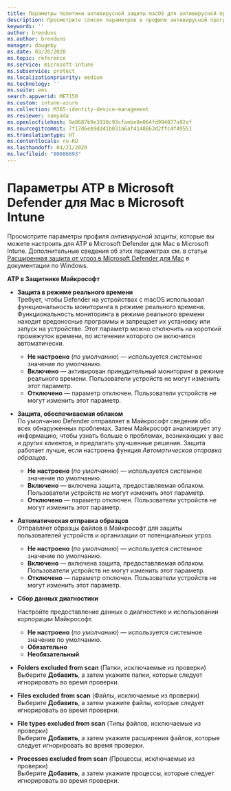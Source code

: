 ```yaml
---
title: Параметры политики антивирусной защиты macOS для антивирусной программы в Microsoft Defender для Intune | Документация Майкрософт
description: Просмотрите список параметров в профиле антивирусной программы в Microsoft Defender для macOS. Этот профиль является частью политики защиты от вирусов для обеспечения безопасности конечной точки для macOS в Microsoft Intune.
keywords: ''
author: brenduns
ms.author: brenduns
manager: dougeby
ms.date: 03/20/2020
ms.topic: reference
ms.service: microsoft-intune
ms.subservice: protect
ms.localizationpriority: medium
ms.technology: ''
ms.suite: ems
search.appverid: MET150
ms.custom: intune-azure
ms.collection: M365-identity-device-management
ms.reviewer: samyada
ms.openlocfilehash: 9a0687b9e3938c93cfaebe0e064fd994077a92af
ms.sourcegitcommit: 7f17d6eb9dd41b031a6af4148863d2ffc4f49551
ms.translationtype: HT
ms.contentlocale: ru-RU
ms.lasthandoff: 04/21/2020
ms.locfileid: "80086693"
---
```

# <a name="settings-for-microsoft-defender-atp-for-mac-in-microsoft-intune"></a>Параметры ATP в Microsoft Defender для Mac в Microsoft Intune

Просмотрите параметры профиля *антивирусной защиты*, которые вы можете настроить для ATP в Microsoft Defender для Mac в Microsoft Intune. Дополнительные сведения об этих параметрах см. в статье [Расширенная защита от угроз в Microsoft Defender для Mac](https://docs.microsoft.com/windows/security/threat-protection/microsoft-defender-atp/microsoft-defender-atp-mac) в документации по Windows.

**ATP в Защитнике Майкрософт**

- **Защита в режиме реального времени**  
  Требует, чтобы Defender на устройствах с macOS использовал функциональность мониторинга в режиме реального времени. Функциональность мониторинга в режиме реального времени находит вредоносные программы и запрещает их установку или запуск на устройстве. Этот параметр можно отключить на короткий промежуток времени, по истечении которого он включится автоматически.

  - **Не настроено** (*по умолчанию*) — используется системное значение по умолчанию.
  - **Включено** — активирован принудительный мониторинг в режиме реального времени. Пользователи устройств не могут изменить этот параметр.
  - **Отключено** — параметр отключен. Пользователи устройств не могут изменить этот параметр.

- **Защита, обеспечиваемая облаком**  
  По умолчанию Defender отправляет в Майкрософт сведения обо всех обнаруженных проблемах. Затем Майкрософт анализирует эту информацию, чтобы узнать больше о проблемах, возникающих у вас и других клиентов, и предлагать улучшенные решения. Защита работает лучше, если настроена функция *Автоматическая отправка образцов*.

  - **Не настроено** (*по умолчанию*) — используется системное значение по умолчанию.
  - **Включено** — включена защита, предоставляемая облаком. Пользователи устройств не могут изменить этот параметр.
  - **Отключено** — параметр отключен. Пользователи устройств не могут изменить этот параметр.

- **Автоматическая отправка образцов**  
  Отправляет образцы файлов в Майкрософт для защиты пользователей устройств и организации от потенциальных угроз.

  - **Не настроено** (*по умолчанию*) — используется системное значение по умолчанию.
  - **Включено** — включена защита, предоставляемая облаком.  Пользователи устройств не могут изменить этот параметр.
  - **Отключено** — параметр отключен. Пользователи устройств не могут изменить этот параметр.

- **Сбор данных диагностики**

  Настройте предоставление данных о диагностике и использовании корпорации Майкрософт.

  - **Не настроено** (*по умолчанию*) — используется системное значение по умолчанию.
  - **Обязательно**
  - **Необязательный**

- **Folders excluded from scan** (Папки, исключаемые из проверки)  
  Выберите **Добавить**, а затем укажите папки, которые следует игнорировать во время проверки.

- **Files excluded from scan** (Файлы, исключаемые из проверки)  
  Выберите **Добавить**, а затем укажите файлы, которые следует игнорировать во время проверки.

- **File types excluded from scan** (Типы файлов, исключаемые из проверки)  
  Выберите **Добавить**, а затем укажите расширения файлов, которые следует игнорировать во время проверки.

- **Processes excluded from scan** (Процессы, исключаемые из проверки)  
  Выберите **Добавить**, а затем укажите процессы, которые следует игнорировать во время проверки.
